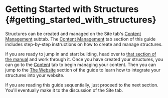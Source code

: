 # Getting Started with Structures {#getting_started_with_structures}

Structures can be created and managed on the Site tab's [Content
Management](#backstage.site.content_management) subtab. The [Content
Management](#backstage.site.content_management) tab section of this
guide includes step-by-step instructions on how to create and manage
structures.

If you are ready to jump in and start building, head over to [that
section of the manual](#backstage.site.content_management) and work
through it. Once you have created your structures, you can go to the
[Content](#backstage.content) tab to begin managing your content. Then
you can jump to the [The Website](#the_website) section of the guide to
learn how to integrate your structures into your website.

If you are reading this guide sequentially, just proceed to the next
section. You'll eventually make it to the discussion of the Site tab.
